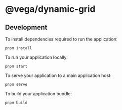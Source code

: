 # @vega/dynamic-grid
        
## Development

To install dependencies required to run the application:
```
pnpm install
```

To run your application locally:
```
pnpm start
```

To serve your application to a main application host:
```
pnpm serve
```

To build your application bundle:
```
pnpm build
```

        